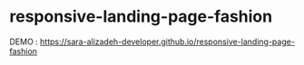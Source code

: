 # responsive-landing-page-fashion

DEMO : https://sara-alizadeh-developer.github.io/responsive-landing-page-fashion
